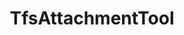 ---
optionsClassName: TfsAttachmentToolOptions
optionsClassFullName: MigrationTools.Tools.TfsAttachmentToolOptions
configurationSamples:
- name: defaults
  description: 
  code: >-
    {
      "MigrationTools": {
        "CommonTools": {
          "TfsAttachmentTool": {
            "Enabled": "True",
            "ExportBasePath": "c:\\temp\\WorkItemAttachmentExport",
            "MaxAttachmentSize": "480000000",
            "RefName": "TfsAttachmentTool"
          }
        }
      }
    }
  sampleFor: MigrationTools.Tools.TfsAttachmentToolOptions
- name: Classic
  description: 
  code: >-
    {
      "$type": "TfsAttachmentToolOptions",
      "ExportBasePath": "c:\\temp\\WorkItemAttachmentExport",
      "MaxAttachmentSize": 480000000
    }
  sampleFor: MigrationTools.Tools.TfsAttachmentToolOptions
description: missng XML code comments
className: TfsAttachmentTool
typeName: Tools
architecture: 
options:
- parameterName: ExportBasePath
  type: String
  description: '`AttachmentMigration` is set to true then you need to specify a working path for attachments to be saved locally.'
  defaultValue: C:\temp\Migration\
- parameterName: MaxAttachmentSize
  type: Int32
  description: '`AttachmentMigration` is set to true then you need to specify a max file size for upload in bites. For Azure DevOps Services the default is 480,000,000 bites (60mb), for TFS its 32,000,000 bites (4mb).'
  defaultValue: 480000000
status: missng XML code comments
processingTarget: missng XML code comments
classFile: /src/MigrationTools.Clients.AzureDevops.ObjectModel/Tools/TfsAttachmentTool.cs
optionsClassFile: /src/MigrationTools.Clients.AzureDevops.ObjectModel/Tools/TfsAttachmentToolOptions.cs

redirectFrom:
- /Reference/Tools/TfsAttachmentToolOptions/
layout: reference
toc: true
permalink: /Reference/Tools/TfsAttachmentTool/
title: TfsAttachmentTool
categories:
- Tools
- 
topics:
- topic: notes
  path: /Tools/TfsAttachmentTool-notes.md
  exists: false
  markdown: ''
- topic: introduction
  path: /Tools/TfsAttachmentTool-introduction.md
  exists: false
  markdown: ''

---
